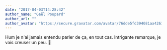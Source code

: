 ```yaml
---
date: "2017-04-03T14:28:42"
author_name: "Gaël Poupard"
author_url: ""
author_avatar: "https://secure.gravatar.com/avatar/76dde5fd394081aa4261802372fe2e33?s=48&d=mm&r=g"
---
```

Hum je n'ai jamais entendu parler de ça, en tout cas. Intrigante remarque, je vais creuser un peu. 🙂